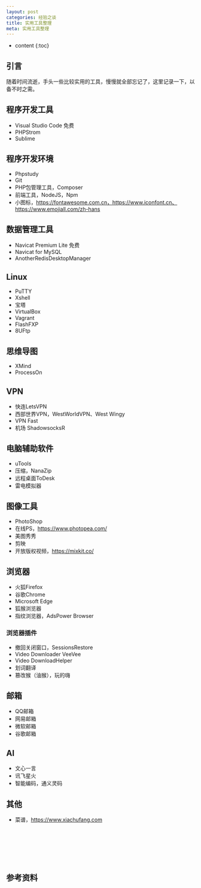 ```yaml
---
layout: post
categories: 经验之谈
title: 实用工具整理
meta: 实用工具整理
---
```

* content
{:toc}

## 引言

随着时间流逝，手头一些比较实用的工具，慢慢就全部忘记了，这里记录一下，以备不时之需。

## 程序开发工具

* Visual Studio Code 免费
* PHPStrom
* Sublime

## 程序开发环境

* Phpstudy
* Git
* PHP包管理工具，Composer
* 前端工具，NodeJS，Npm
* 小图标，https://fontawesome.com.cn，https://www.iconfont.cn、https://www.emojiall.com/zh-hans


## 数据管理工具

* Navicat Premium Lite 免费
* Navicat for MySQL
* AnotherRedisDesktopManager

## Linux

* PuTTY
* Xshell
* 宝塔
* VirtualBox
* Vagrant
* FlashFXP
* 8UFtp

## 思维导图

* XMind
* ProcessOn

## VPN

* 快连LetsVPN
* 西部世界VPN，WestWorldVPN、West Wingy
* VPN Fast
* 机场 ShadowsocksR

## 电脑辅助软件

* uTools
* 压缩，NanaZip
* 远程桌面ToDesk 
* 雷电模拟器

## 图像工具

* PhotoShop
* 在线PS，https://www.photopea.com/
* 美图秀秀
* 剪映
* 开放版权视频，https://mixkit.co/

## 浏览器

* 火狐Firefox
* 谷歌Chrome
* Microsoft Edge
* 狐猴浏览器
* 指纹浏览器，AdsPower Browser

### 浏览器插件

* 撤回关闭窗口，SessionsRestore
* Video Downloader VeeVee
* Video DownloadHelper
* 划词翻译
* 篡改猴（油猴），玩的嗨

## 邮箱

* QQ邮箱
* 网易邮箱
* 微软邮箱
* 谷歌邮箱

## AI 

* 文心一言
* 讯飞星火
* 智能编码，通义灵码

## 其他

* 菜谱，https://www.xiachufang.com







<br/><br/><br/><br/><br/>
## 参考资料

